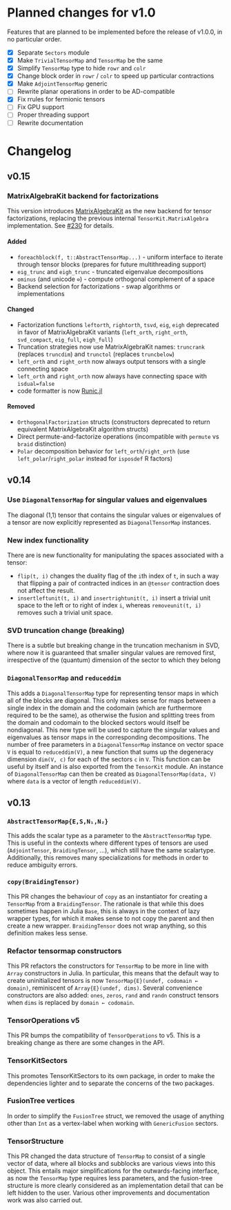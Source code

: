 # Planned changes for v1.0

Features that are planned to be implemented before the release of v1.0.0, in no particular order.

- [x] Separate `Sectors` module
- [x] Make `TrivialTensorMap` and `TensorMap` be the same
- [x] Simplify `TensorMap` type to hide `rowr` and `colr`
- [x] Change block order in `rowr` / `colr` to speed up particular contractions
- [x] Make `AdjointTensorMap` generic
- [ ] Rewrite planar operations in order to be AD-compatible
- [x] Fix rrules for fermionic tensors
- [ ] Fix GPU support
- [ ] Proper threading support
- [ ] Rewrite documentation

# Changelog

## v0.15

### MatrixAlgebraKit backend for factorizations

This version introduces [MatrixAlgebraKit](https://github.com/QuantumKitHub/MatrixAlgebraKit.jl) as the new backend for tensor factorizations, replacing the previous internal `TensorKit.MatrixAlgebra` implementation. See [#230](https://github.com/QuantumKitHub/TensorKit.jl/pull/230) for details.

#### Added
- `foreachblock(f, t::AbstractTensorMap...)` - uniform interface to iterate through tensor blocks (prepares for future multithreading support)
- `eig_trunc` and `eigh_trunc` - truncated eigenvalue decompositions
- `ominus` (and unicode `⊖`) - compute orthogonal complement of a space
- Backend selection for factorizations - swap algorithms or implementations

#### Changed
- Factorization functions `leftorth`, `rightorth`, `tsvd`, `eig`, `eigh` deprecated in favor of MatrixAlgebraKit variants (`left_orth`, `right_orth`, `svd_compact`, `eig_full`, `eigh_full`)
- Truncation strategies now use MatrixAlgebraKit names: `truncrank` (replaces `truncdim`) and `trunctol` (replaces `truncbelow`)
- `left_orth` and `right_orth` now always output tensors with a single connecting space
- `left_orth` and `right_orth` now always have connecting space with `isdual=false`
- code formatter is now [Runic.jl](https://github.com/fredrikekre/Runic.jl)

#### Removed
- `OrthogonalFactorization` structs (constructors deprecated to return equivalent MatrixAlgebraKit algorithm structs)
- Direct permute-and-factorize operations (incompatible with `permute` vs `braid` distinction)
- `Polar` decomposition behavior for `left_orth`/`right_orth` (use `left_polar`/`right_polar` instead for `isposdef` R factors)

## v0.14

### Use `DiagonalTensorMap` for singular values and eigenvalues

The diagonal (1,1) tensor that contains the singular values or eigenvalues of a tensor
are now explicitly represented as `DiagonalTensorMap` instances.

### New index functionality
There are is new functionality for manipulating the spaces associated with a tensor:
* `flip(t, i)` changes the duality flag of the `i`th index of `t`, in such a way that flipping
  a pair of contracted indices in an `@tensor` contraction does not affect the result.
* `insertleftunit(t, i)` and `insertrightunit(t, i)` insert a trivial unit space to the left
  or to right of index `i`, whereas `removeunit(t, i)` removes such a trivial unit space.

### SVD truncation change (breaking)
There is a subtle but breaking change in the truncation mechanism in SVD, where now it is
guaranteed that smaller singular values are removed first, irrespective of the (quantum)
dimension of the sector to which they belong

### `DiagonalTensorMap` and `reduceddim`

This adds a `DiagonalTensorMap` type for representing tensor maps in which all of the
blocks are diagonal. This only makes sense for maps between a single index in the domain and
the codomain (which are furthermore required to be the same), as otherwise the fusion and
splitting trees from the domain and codomain to the blocked sectors would itself be
nondiagonal. This new type will be used to capture the singular values and eigenvalues as
tensor maps in the corresponding decompositions. The number of free parameters in a
`DiagonalTensorMap` instance on vector space `V` is equal to `reduceddim(V)`, a new function
that sums up the degeneracy dimension `dim(V, c)` for each of the sectors `c` in `V`. This
function can be useful by itself and is also exported from the `TensorKit` module. An
instance of `DiagonalTensorMap` can then be created as `DiagonalTensorMap(data, V)` where
`data` is a vector of length `reduceddim(V)`.

## v0.13

### `AbstractTensorMap{E,S,N₁,N₂}`

This adds the scalar type as a parameter to the `AbstractTensorMap` type. This is useful in
the contexts where different types of tensors are used (`AdjointTensor`, `BraidingTensor`,
...), which still have the same scalartype. Additionally, this removes many specializations
for methods in order to reduce ambiguity errors.

### `copy(BraidingTensor)`

This PR changes the behaviour of `copy` as an instantiator for creating a `TensorMap` from a
`BraidingTensor`. The rationale is that while this does sometimes happen in Julia `Base`,
this is always in the context of lazy wrapper types, for which it makes sense to not copy
the parent and then create a new wrapper. `BraidingTensor` does not wrap anything, so this
definition makes less sense.

### Refactor tensormap constructors

This PR refactors the constructors for `TensorMap` to be more in line with `Array`
constructors in Julia. In particular, this means that the default way to create
uninitialized tensors is now `TensorMap{E}(undef, codomain ← domain)`, reminiscent of
`Array{E}(undef, dims)`. Several convenience constructors are also added: `ones`, `zeros`,
`rand` and `randn` construct tensors when `dims` is replaced by `domain ← codomain`.

### TensorOperations v5

This PR bumps the compatibility of `TensorOperations` to v5. This is a breaking change
as there are some changes in the API.

### TensorKitSectors

This promotes TensorKitSectors to its own package, in order to make the dependencies
lighter and to separate the concerns of the two packages.

### FusionTree vertices

In order to simplify the `FusionTree` struct, we removed the usage of anything other than
`Int` as a vertex-label when working with `GenericFusion` sectors.

### TensorStructure

This PR changed the data structure of `TensorMap` to consist of a single vector of data,
where all blocks and subblocks are various views into this object. This entails major
simplifications for the outwards-facing interface, as now the `TensorMap` type requires less
parameters, and the fusion-tree structure is more clearly considered as an implementation
detail that can be left hidden to the user. Various other improvements and documentation
work was also carried out.
